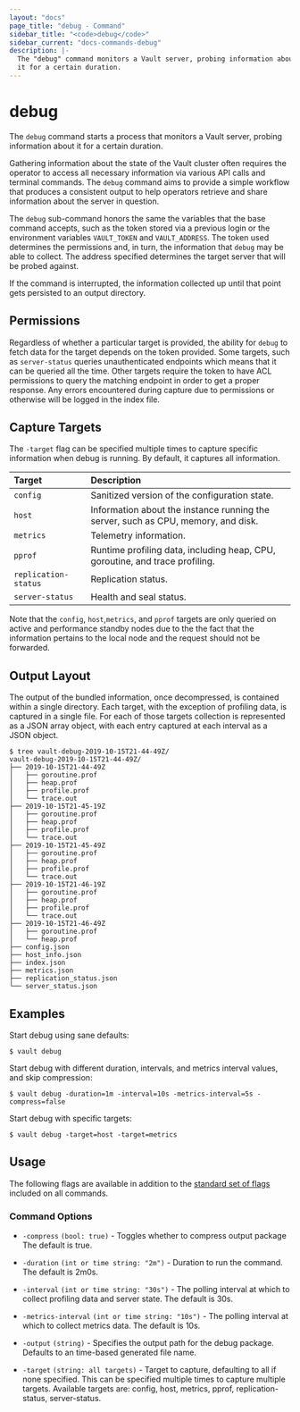 ```yaml
---
layout: "docs"
page_title: "debug - Command"
sidebar_title: "<code>debug</code>"
sidebar_current: "docs-commands-debug"
description: |-
  The "debug" command monitors a Vault server, probing information about
  it for a certain duration.
---
```


# debug

The `debug` command starts a process that monitors a Vault server, probing
information about it for a certain duration.

Gathering information about the state of the Vault cluster often requires the
operator to access all necessary information via various API calls and terminal
commands. The `debug` command aims to provide a simple workflow that produces a
consistent output to help operators retrieve and share information about the
server in question.

The `debug` sub-command honors the same the variables that the base command
accepts, such as the token stored via a previous login or the environment
variables `VAULT_TOKEN` and `VAULT_ADDRESS`. The token used determines the
permissions and, in turn, the information that `debug` may be able to collect.
The address specified determines the target server that will be probed against.

If the command is interrupted, the information collected up until that
point gets persisted to an output directory.

## Permissions

Regardless of whether a particular target is provided, the ability for `debug`
to fetch data for the target depends on the token provided. Some targets, such
as `server-status` queries unauthenticated endpoints which means that it can be
queried all the time. Other targets require the token to have ACL permissions to
query the matching endpoint in order to get a proper response. Any errors
encountered during capture due to permissions or otherwise will be logged in the
index file.

## Capture Targets

The `-target` flag can be specified multiple times to capture specific
information when debug is running. By default, it captures all information.

| Target               | Description                                                                       |
|:---------------------|:----------------------------------------------------------------------------------|
| `config`             | Sanitized version of the configuration state.                                     |
| `host`               | Information about the instance running the server, such as CPU, memory, and disk. |
| `metrics`            | Telemetry information.                                                            |
| `pprof`              | Runtime profiling data, including heap, CPU, goroutine, and trace profiling.      |
| `replication-status` | Replication status.                                                               |
| `server-status`      | Health and seal status.                                                           |

Note that the `config`, `host`,`metrics`, and `pprof` targets are only queried 
on active and performance standby nodes due to the the fact that the information
pertains to the local node and the request should not be forwarded.


## Output Layout

The output of the bundled information, once decompressed, is contained within a
single directory. Each target, with the exception of profiling data, is captured
in a single file. For each of those targets collection is represented as a JSON
array object, with each entry captured at each interval as a JSON object.

```text
$ tree vault-debug-2019-10-15T21-44-49Z/
vault-debug-2019-10-15T21-44-49Z/
├── 2019-10-15T21-44-49Z
│   ├── goroutine.prof
│   ├── heap.prof
│   ├── profile.prof
│   └── trace.out
├── 2019-10-15T21-45-19Z
│   ├── goroutine.prof
│   ├── heap.prof
│   ├── profile.prof
│   └── trace.out
├── 2019-10-15T21-45-49Z
│   ├── goroutine.prof
│   ├── heap.prof
│   ├── profile.prof
│   └── trace.out
├── 2019-10-15T21-46-19Z
│   ├── goroutine.prof
│   ├── heap.prof
│   ├── profile.prof
│   └── trace.out
├── 2019-10-15T21-46-49Z
│   ├── goroutine.prof
│   └── heap.prof
├── config.json
├── host_info.json
├── index.json
├── metrics.json
├── replication_status.json
└── server_status.json
```

## Examples

Start debug using sane defaults:

```text
$ vault debug
```

Start debug with different duration, intervals, and metrics interval values, and
skip compression:

```text
$ vault debug -duration=1m -interval=10s -metrics-interval=5s -compress=false
```

Start debug with specific targets:

```text
$ vault debug -target=host -target=metrics
```

## Usage

The following flags are available in addition to the [standard set of
flags](/docs/commands/index.html) included on all commands.

### Command Options

- `-compress` `(bool: true)` - Toggles whether to compress output package The
  default is true.

- `-duration` `(int or time string: "2m")` - Duration to run the command. The
  default is 2m0s.

- `-interval` `(int or time string: "30s")` - The polling interval at which to
  collect profiling data and server state. The default is 30s.

- `-metrics-interval` `(int or time string: "10s")` - The polling interval at
  which to collect metrics data. The default is 10s.

- `-output` `(string)` - Specifies the output path for the debug package. Defaults
  to an time-based generated file name.

- `-target` `(string: all targets)` - Target to capture, defaulting to all if
  none specified. This can be specified multiple times to capture multiple
  targets. Available targets are: config, host, metrics, pprof,
  replication-status, server-status.